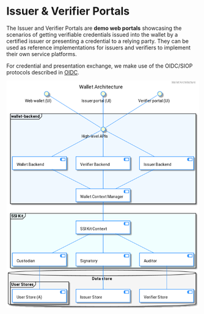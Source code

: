 # Issuer & Verifier Portals

The Issuer and Verifier Portals are **demo web portals** showcasing the scenarios of getting verifiable credentials issued into the wallet by a certified issuer or presenting a credential to a relying party. They can be used as reference implementations for issuers and verifiers to implement their own service platforms.

For credential and presentation exchange, we make use of the OIDC/SIOP protocols described in [OIDC](../../concepts/oidc/).



![Architecture](../../what-is-the-wallet/wallet/architecture.png)
